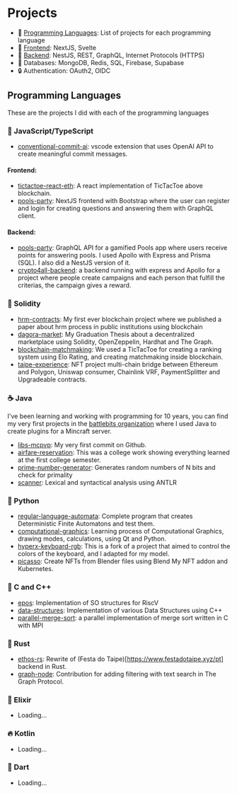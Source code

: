 # Projects

- 🔨 [Programming Languages](#programming-languages): List of projects for each programming language
- 🎨 [Frontend](#frontend): NextJS, Svelte
- 🔧 [Backend](#backend): NestJS, REST, GraphQL, Internet Protocols (HTTPS) 
- 💾 Databases: MongoDB, Redis, SQL, Firebase, Supabase
- 🔒 Authentication: OAuth2, OIDC


## Programming Languages
These are the projects I did with each of the programming languages

### 🚀 JavaScript/TypeScript

- [conventional-commit-ai](https://github.com/flametuner/vscode-conventional-commit-ai): vscode extension that uses OpenAI API to create meaningful commit messages.

#### Frontend:
- [tictactoe-react-eth](https://github.com/flametuner/eth-tictactoe-react): A react implementation of TicTacToe above blockchain.
- [pools-party](https://github.com/flametuner/pools-party): NextJS frontend with Bootstrap where the user can register and login for creating questions and answering them with GraphQL client.

#### Backend:
- [pools-party](https://github.com/flametuner/pools-party): GraphQL API for a gamified Pools app where users receive points for answering pools. I used Apollo with Express and Prisma (SQL). I also did a NestJS version of it. 
- [crypto4all-backend](https://github.com/flametuner/crypto4all-backend): a backend running with express and Apollo for a project where people create campaigns and each person that fulfill the criterias, the campaign gives a reward.

### 📄 Solidity
- [hrm-contracts](https://github.com/flametuner/hrm-contracts): My first ever blockchain project where we published a paper about hrm process in public institutions using blockchain
- [dagora-market](https://github.com/dagoramarket): My Graduation Thesis about a decentralized marketplace using Solidity, OpenZeppelin, Hardhat and The Graph.
- [blockchain-matchmaking](https://github.com/flametuner/blockchain-matchmaking): We used a TicTacToe for creating a ranking system using Elo Rating, and creating matchmaking inside blockchain.
- [taipe-experience](https://github.com/flametuner/taipe-contracts): NFT project multi-chain bridge between Ethereum and Polygon, Uniswap consumer, Chainlink VRF, PaymentSplitter and Upgradeable contracts.

### ☕ Java
I've been learning and working with programming for 10 years, you can find my very first projects in the [battlebits organization](https://github.com/battlebits) where I used Java to create plugins for a Mincraft server.

- [libs-mcpvp](https://github.com/flametuner/LibsMcpvp): My very first commit on Github.
- [airfare-reservation](https://github.com/flametuner/airfare-reservation): This was a college work showing everything learned at the first college semester.
- [prime-number-generator](https://github.com/flametuner/prime-bignumber-generator): Generates random numbers of N bits and check for primality
- [scanner](https://github.com/flametuner/scanner): Lexical and syntactical analysis using ANTLR

### 🐍 Python

- [regular-language-automata](https://github.com/flametuner/regular-language-automata): Complete program that creates Deterministic Finite Automatons and test them.
- [computational-graphics](https://github.com/flametuner/computational-graphics): Learning process of Computational Graphics, drawing modes, calculations, using Qt and Python.
- [hyperx-keyboard-rgb](https://github.com/K4CZP3R/hyperx-keyboard-rgb): This is a fork of a project that aimed to control the colors of the keyboard, and I adapted for my model.
- [picasso](https://github.com/flametuner/picasso): Create NFTs from Blender files using Blend My NFT addon and Kubernetes.

### 🔧 C and C++

- [epos](https://github.com/flametuner/epos-riscv): Implementation of SO structures for RiscV
- [data-structures](https://github.com/flametuner/data-structures): Implementation of various Data Structures using C++
- [parallel-merge-sort](https://github.com/flametuner/parallel-merge-sort): a parallel implementation of merge sort written in C with MPI

### 🦀 Rust
- [ethos-rs](https://github.com/flametuner/ethos-rs): Rewrite of (Festa do Taipe)[https://www.festadotaipe.xyz/pt] backend in Rust.
- [graph-node](https://github.com/flametuner/graph-node): Contribution for adding filtering with text search in The Graph Protocol.

### 🍃 Elixir
- Loading...

### 🔥 Kotlin
- Loading...

### 🎯 Dart
- Loading...
